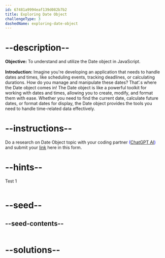 ```yaml
---
id: 67481a9994eaf139d082b7b2
title: Exploring Date Object
challengeType: 3
dashedName: exploring-date-object
---
```


# --description--

**Objective:**
To understand and utilize the Date object in JavaScript.
<br>
<br>
**Introduction:**
Imagine you're developing an application that needs to handle dates and times, like scheduling events, tracking deadlines, or calculating durations. How do you manage and manipulate these dates? That’.s where the Date object comes in! The Date object is like a powerful toolkit for working with dates and times, allowing you to create, modify, and format them with ease. Whether you need to find the current date, calculate future dates, or format dates for display, the Date object provides the tools you need to handle time-related data effectively.

# --instructions--

Do a research on Date Object topic with your coding partner <span style="color:blue;">([ChatGPT AI](https://chatgpt.com/))</span> and submit your <span style="color:blue;">[link](https://forms.gle/RJYsj5dZJUTasaY2A)</span> here in this form.

# --hints--

Test 1

```js

```

# --seed--
## --seed-contents--

```js

```

# --solutions--

```js

```
